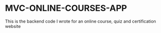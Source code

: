 MVC-ONLINE-COURSES-APP
======================

This is the backend code I wrote for an online course, quiz and certification website
